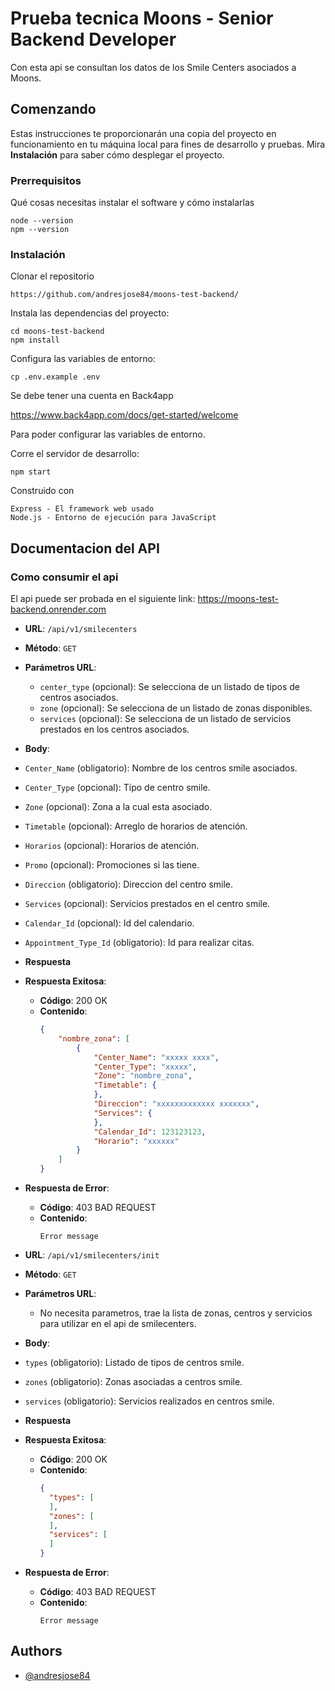 
# Prueba tecnica Moons - Senior Backend Developer

Con esta api se consultan los datos de los Smile Centers asociados a Moons.

## Comenzando

Estas instrucciones te proporcionarán una copia del proyecto en funcionamiento en tu máquina local para fines de desarrollo y pruebas. Mira **Instalación** para saber cómo desplegar el proyecto.

### Prerrequisitos

Qué cosas necesitas instalar el software y cómo instalarlas

```
node --version
npm --version
```

### Instalación

Clonar el repositorio
```
https://github.com/andresjose84/moons-test-backend/
```

Instala las dependencias del proyecto:
```
cd moons-test-backend
npm install
```

Configura las variables de entorno:
```
cp .env.example .env
```

Se debe tener una cuenta en Back4app 

https://www.back4app.com/docs/get-started/welcome

Para poder configurar las variables de entorno.

Corre el servidor de desarrollo:
```
npm start
```

Construido con

    Express - El framework web usado
    Node.js - Entorno de ejecución para JavaScript

## Documentacion del API

### Como consumir el api

El api puede ser probada en el siguiente link:
https://moons-test-backend.onrender.com

- **URL**: `/api/v1/smilecenters`
- **Método**: `GET`

- **Parámetros URL**:
  - `center_type` (opcional): Se selecciona de un listado de tipos de centros asociados.
  - `zone` (opcional): Se selecciona de un listado de zonas disponibles.
  - `services` (opcional): Se selecciona de un listado de servicios prestados en los centros asociados.

- **Body**:
 - `Center_Name` (obligatorio): Nombre de los centros smile asociados.
 - `Center_Type` (opcional): Tipo de centro smile.
 - `Zone` (opcional): Zona a la cual esta asociado.
 - `Timetable` (opcional): Arreglo de horarios de atención.
 - `Horarios` (opcional): Horarios de atención.
 - `Promo` (opcional): Promociones si las tiene.
 - `Direccion` (obligatorio): Direccion del centro smile.
 - `Services` (opcional): Servicios prestados en el centro smile.
 - `Calendar_Id` (opcional): Id del calendario.
 - `Appointment_Type_Id` (obligatorio): Id para realizar citas.

- **Respuesta**

- **Respuesta Exitosa**:
  - **Código**: 200 OK
  - **Contenido**:
    ```json
    {
        "nombre_zona": [
            {
                "Center_Name": "xxxxx xxxx",
                "Center_Type": "xxxxx",
                "Zone": "nombre_zona",
                "Timetable": {
                },
                "Direccion": "xxxxxxxxxxxxx xxxxxxx",
                "Services": {
                },
                "Calendar_Id": 123123123,
                "Horario": "xxxxxx"
            }
        ]
    }
    ```

- **Respuesta de Error**:
  - **Código**: 403 BAD REQUEST
  - **Contenido**:
    ```string
    Error message
    ```

- **URL**: `/api/v1/smilecenters/init`
- **Método**: `GET`

- **Parámetros URL**:
  - No necesita parametros, trae la lista de zonas, centros y servicios para utilizar en el api de smilecenters.

- **Body**:
 - `types` (obligatorio): Listado de tipos de centros smile.
 - `zones` (obligatorio): Zonas asociadas a centros smile.
 - `services` (obligatorio): Servicios realizados en centros smile.

- **Respuesta**

- **Respuesta Exitosa**:
  - **Código**: 200 OK
  - **Contenido**:
    ```json
    {
      "types": [
      ],
      "zones": [
      ],
      "services": [
      ]
    }
    ```

- **Respuesta de Error**:
  - **Código**: 403 BAD REQUEST
  - **Contenido**:
    ```string
    Error message
    ```


## Authors

- [@andresjose84](https://github.com/andresjose84)

